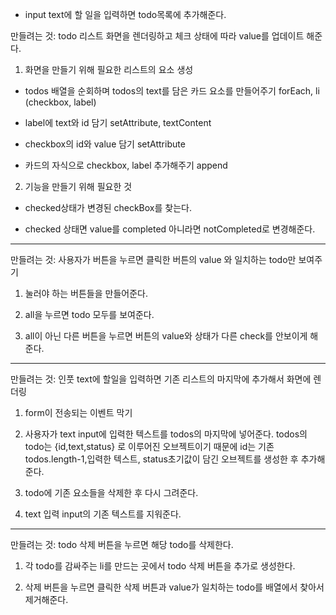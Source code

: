 - input text에 할 일을 입력하면 todo목록에 추가해준다.

만들려는 것: todo 리스트 화면을 렌더링하고 체크 상태에 따라 value를 업데이트 해준다.

1. 화면을 만들기 위해 필요한 리스트의 요소 생성

- todos 배열을 순회하며 todos의 text를 담은 카드 요소를 만들어주기
  forEach, li (checkbox, label)

- label에 text와 id 담기
  setAttribute, textContent

- checkbox의 id와 value 담기
  setAttribute

- 카드의 자식으로 checkbox, label 추가해주기
  append

2. 기능을 만들기 위해 필요한 것

- checked상태가 변경된 checkBox를 찾는다.

- checked 상태면 value를 completed 아니라면 notCompleted로 변경해준다.

---

만들려는 것:
사용자가 버튼을 누르면 클릭한 버튼의 value 와 일치하는 todo만 보여주기

1. 눌러야 하는 버튼들을 만들어준다.

2. all을 누르면 todo 모두를 보여준다.

3. all이 아닌 다른 버튼을 누르면 버튼의 value와 상태가 다른 check를 안보이게 해준다.

---

만들려는 것: 인풋 text에 할일을 입력하면 기존 리스트의 마지막에 추가해서 화면에 렌더링

1. form이 전송되는 이벤트 막기

2. 사용자가 text input에 입력한 텍스트를 todos의 마지막에 넣어준다.
   todos의 todo는 {id,text,status} 로 이루어진 오브젝트이기 때문에
   id는 기존 todos.length-1,입력한 텍스트, status초기값이 담긴 오브젝트를 생성한 후 추가해준다.

3. todo에 기존 요소들을 삭제한 후 다시 그려준다.

4. text 입력 input의 기존 텍스트를 지워준다.

---

만들려는 것: todo 삭제 버튼을 누르면 해당 todo를 삭제한다.

1. 각 todo를 감싸주는 li를 만드는 곳에서 todo 삭제 버튼을 추가로 생성한다.

2. 삭제 버튼을 누르면 클릭한 삭제 버튼과 value가 일치하는 todo를 배열에서 찾아서 제거해준다.
